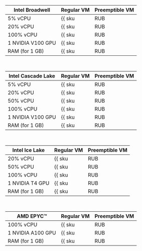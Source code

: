 | **Intel Broadwell** | Regular VM | Preemptible VM |
| --- | --- | --- |
| 5% vCPU | {{ sku|RUB|compute.vm.cpu.c05|string }} | {{ sku|RUB|compute.vm.cpu.c05.preemptible|string }} |
| 20% vCPU | {{ sku|RUB|compute.vm.cpu.c20|string }} | {{ sku|RUB|compute.vm.cpu.c20.preemptible|string }} |
| 100% vCPU | {{ sku|RUB|compute.vm.cpu.c100|string }} | {{ sku|RUB|compute.vm.cpu.c100.preemptible|string }} |
| 1 NVIDIA V100 GPU | {{ sku|RUB|compute.vm.gpu.gpu-standard|string }} | {{ sku|RUB|compute.vm.gpu.gpu-standard.preemptible|string }} |
| RAM (for 1 GB) | {{ sku|RUB|compute.vm.ram|string }} | {{ sku|RUB|compute.vm.ram.preemptible|string }} |

<br>

| **Intel Cascade Lake** | Regular VM | Preemptible VM |
| --- | --- | --- |
| 5% vCPU | {{ sku|RUB|compute.vm.cpu.c05.v2|string }} | {{ sku|RUB|compute.vm.cpu.c05.preemptible.v2|string }} |
| 20% vCPU | {{ sku|RUB|compute.vm.cpu.c20.v2|string }} | {{ sku|RUB|compute.vm.cpu.c20.preemptible.v2|string }} |
| 50% vCPU | {{ sku|RUB|compute.vm.cpu.50.v2|string }} | {{ sku|RUB|compute.vm.cpu.c50.preemptible.v2|string }} |
| 100% vCPU | {{ sku|RUB|compute.vm.cpu.c100.v2|string }} | {{ sku|RUB|compute.vm.cpu.c100.preemptible.v2|string }} |
| 1 NVIDIA V100 GPU | {{ sku|RUB|compute.vm.gpu.gpu-standard.v2|string }} | {{ sku|RUB|compute.vm.gpu.gpu-standard.preemptible.v2|string }} |
| RAM (for 1 GB) | {{ sku|RUB|compute.vm.ram.v2|string }} | {{ sku|RUB|compute.vm.ram.preemptible.v2|string }} |

<br>

| **Intel Ice Lake** | Regular VM | Preemptible VM |
| --- | --- | --- |
| 20% vCPU | {{ sku|RUB|compute.vm.cpu.c20.v3|string }} | {{ sku|RUB|compute.vm.cpu.c20.preemptible.v3|string }} |
| 50% vCPU | {{ sku|RUB|compute.vm.cpu.c50.v3|string }} | {{ sku|RUB|compute.vm.cpu.c50.preemptible.v3|string }} |
| 100% vCPU | {{ sku|RUB|compute.vm.cpu.c100.v3|string }} | {{ sku|RUB|compute.vm.cpu.c100.preemptible.v3|string }} |
| 1 NVIDIA T4 GPU | {{ sku|RUB|compute.vm.gpu.standard.v3-t4|string }} | {{ sku|RUB|compute.vm.gpu.standard.v3-t4.preemptible|string }} |
| RAM (for 1 GB) | {{ sku|RUB|compute.vm.ram.v3|string }} | {{ sku|RUB|compute.vm.ram.preemptible.v3|string }} |

<br>

| **AMD EPYC™** | Regular VM | Preemptible VM |
| --- | --- | --- |
| 100% vCPU | {{ sku|RUB|compute.vm.cpu.c100.gpu-standard.v3|string }} | {{ sku|RUB|compute.vm.cpu.c100.gpu-standard.preemptible.v3|string }} |
| 1 NVIDIA A100 GPU | {{ sku|RUB|compute.vm.gpu.gpu-standard.v3|string }} | {{ sku|RUB|compute.vm.gpu.gpu-standard.preemptible.v3|string }} |
| RAM (for 1 GB) | {{ sku|RUB|compute.vm.ram.gpu-standard.v3|string }} | {{ sku|RUB|compute.vm.ram.gpu-standard.preemptible.v3|string }} |